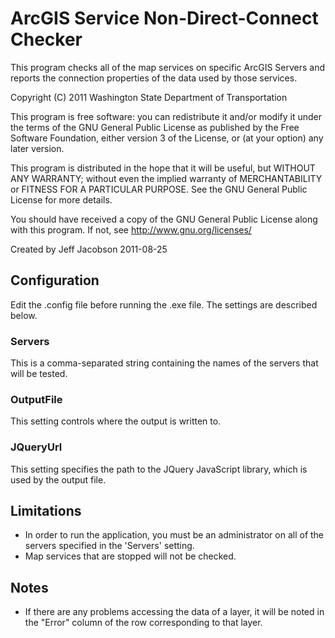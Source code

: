﻿# ArcGIS Service Non-Direct-Connect Checker #
This program checks all of the map services on specific ArcGIS Servers and reports the connection properties of the data used by those services.

Copyright (C) 2011 Washington State Department of Transportation

This program is free software: you can redistribute it and/or modify
it under the terms of the GNU General Public License as published by
the Free Software Foundation, either version 3 of the License, or
(at your option) any later version.

This program is distributed in the hope that it will be useful,
but WITHOUT ANY WARRANTY; without even the implied warranty of
MERCHANTABILITY or FITNESS FOR A PARTICULAR PURPOSE.  See the
GNU General Public License for more details.

You should have received a copy of the GNU General Public License
along with this program.  If not, see <http://www.gnu.org/licenses/>

Created by Jeff Jacobson
2011-08-25


## Configuration ##
Edit the .config file before running the .exe file.  The settings are described below.

### Servers ###
This is a comma-separated string containing the names of the servers that will be tested.

### OutputFile ###
This setting controls where the output is written to.

### JQueryUrl ###
This setting specifies the path to the JQuery JavaScript library, which is used by the output file.

## Limitations ##
* In order to run the application, you must be an administrator on all of the servers specified in the 'Servers' setting.
* Map services that are stopped will not be checked.

## Notes ##
* If there are any problems accessing the data of a layer, it will be noted in the "Error" column of the row corresponding to that layer.
